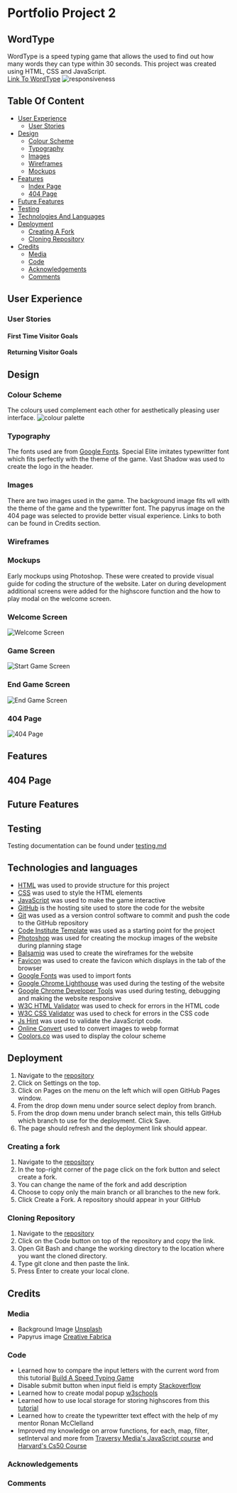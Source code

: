 # Portfolio Project 2
## WordType
WordType is a speed typing game that allows the used to find out how many words they can type within 30 seconds. This project was created using HTML, CSS and JavaScript. <br>
[Link To WordType](https://dayana-n.github.io/portfolio-project-2-word-type/)
![responsiveness](./assets/images/readme-images/responsive.PNG)


## Table Of Content
- [User Experience](#user-experience)
  - [User Stories](#user-stories)
- [Design](#design)
  - [Colour Scheme](#colour-scheme)
  - [Typography](#typography)
  - [Images](#images)
  - [Wireframes](#wireframes)
  - [Mockups](#mockups)
- [Features](#features)
  - [Index Page](#index-page)
  - [404 Page](#404-page)
- [Future Features](#future-features)
- [Testing](#testing)
- [Technologies And Languages](#technologies-and-languages)
- [Deployment](#deployment)
  - [Creating A Fork](#creating-a-fork)
  - [Cloning Repository](#cloning-repository)
- [Credits](#credits)
  - [Media](#media)
  - [Code](#code)
  - [Acknowledgements](#acknowledgements)
  - [Comments](#comments)


## User Experience
### User Stories
#### First Time Visitor Goals
#### Returning Visitor Goals
## Design
### Colour Scheme
The colours used complement each other for aesthetically pleasing user interface. 
![colour palette](./assets/images/readme-images/colors.PNG)
### Typography
The fonts used are from [Google Fonts](https://fonts.google.com/share?selection.family=Special%20Elite%7CVast%20Shadow). 
Special Elite imitates typewritter font which fits perfectly with the theme of the game. Vast Shadow was used to create the logo in the header.
### Images
There are two images used in the game. The background image fits wll with the theme of the game and the typewritter font. The papyrus image on the 404 page was selected to provide better visual experience. Links to both can be found in Credits section.
### Wireframes
### Mockups
Early mockups using Photoshop. These were created to provide visual guide for coding the structure of the website. Later on during development additional screens were added for the highscore function and the how to play modal on the welcome screen. 
### Welcome Screen
![Welcome Screen](./assets/images/readme-images/mockups/welcome-screen.PNG)
### Game Screen
![Start Game Screen](./assets/images/readme-images/mockups/game-screen.PNG)
### End Game Screen
![End Game Screen](./assets/images/readme-images/mockups/end-screen.PNG)
### 404 Page
![404 Page](./assets/images/readme-images/mockups/404-page.PNG)

## Features
## 404 Page
## Future Features 
## Testing
Testing documentation can be found under [testing.md](/testing.md)
## Technologies and languages
- [HTML](https://web.dev/learn/html/overview/) was used to provide structure for this project
- [CSS](https://developer.mozilla.org/en-US/docs/Web/CSS) was used to style the HTML elements
- [JavaScript](https://www.javascript.com/) was used to make the game interactive
- [GitHub](https://github.com/) is the hosting site used to store the code for the website
- [Git](https://git-scm.com/) was used as a version control software to commit and push the code to the GitHub repository
- [Code Institute Template](https://github.com/Code-Institute-Org/gitpod-full-template) was used as a starting point for the project
- [Photoshop](https://www.adobe.com/ie/products/photoshop.html) was used for creating the mockup images of the website during planning stage
- [Balsamiq](https://balsamiq.com/) was used to create the wireframes for the website
- [Favicon](https://favicon.io/) was used to create the favicon which displays in the tab of the browser
- [Google Fonts](https://fonts.google.com/) was used to import fonts
- [Google Chrome Lighthouse](https://developers.google.com/web/tools/lighthouse) was used during the testing of the website
- [Google Chrome Developer Tools](https://developer.chrome.com/docs/devtools/overview/) was used during testing, debugging and making the website responsive
- [W3C HTML Validator](https://validator.w3.org/) was used to check for errors in the HTML code
- [W3C CSS Validator](https://jigsaw.w3.org/css-validator/) was used to check for errors in the CSS code
- [Js Hint](https://jshint.com/) was used to validate the JavaScript code.
- [Online Convert](https://image.online-convert.com/convert-to-webp) used to convert images to webp format
- [Coolors.co](https://coolors.co/) was used to display the colour scheme
## Deployment
1. Navigate to the [repository](https://github.com/Dayana-N/portfolio-project-2-word-type)
2. Click on Settings on the top.
3. Click on Pages on the menu on the left which will open GitHub Pages window.
4. From the drop down menu under source select deploy from branch.
5. From the drop down menu under branch select main, this tells GitHub which branch to use for the deployment. Click Save.
6. The page should refresh and the deployment link should appear.

### Creating a fork
1. Navigate to the [repository](https://github.com/Dayana-N/portfolio-project-2-word-type)
2. In the top-right corner of the page click on the fork button and select create a fork.
3. You can change the name of the fork and add description 
4. Choose to copy only the main branch or all branches to the new fork. 
5. Click Create a Fork. A repository should appear in your GitHub

### Cloning Repository
1. Navigate to the [repository](https://github.com/Dayana-N/portfolio-project-2-word-type)
2. Click on the Code button on top of the repository and copy the link. 
3. Open Git Bash and change the working directory to the location where you want the cloned directory. 
4. Type git clone and then paste the link.
5. Press Enter to create your local clone.

## Credits
### Media 
- Background Image [Unsplash](https://unsplash.com/photos/0gkw_9fy0eQ)
- Papyrus image [Creative Fabrica](https://www.creativefabrica.com/product/old-scroll-paper-banner/)
### Code
- Learned how to compare the input letters with the current word from this tutorial [Build A Speed Typing Game](https://www.youtube.com/watch?v=R-7eQIHRszQ&list=PLxnCuGwyPyCoTmN3sX6KY80YXKiJMnXFR&index=39)
- Disable submit button when input field is empty [Stackoverflow](https://stackoverflow.com/questions/7067005/disable-button-whenever-a-text-field-is-empty-dynamically)
- Learned how to create modal popup [w3schools](https://www.w3schools.com/howto/howto_css_modals.asp)
- Learned how to use local storage for storing highscores from this [tutorial](https://www.youtube.com/watch?v=jfOv18lCMmw&t=306s)
- Learned how to create the typewritter text effect with the help of my mentor Ronan McClelland
- Improved my knowledge on arrow functions, for each, map, filter, setInterval and more from [Traversy Media's JavaScript course](https://www.traversymedia.com/modern-javascript-2-0) and [Harvard's Cs50 Course](https://www.youtube.com/playlist?list=PLhQjrBD2T380xvFSUmToMMzERZ3qB5Ueu)
### Acknowledgements
### Comments